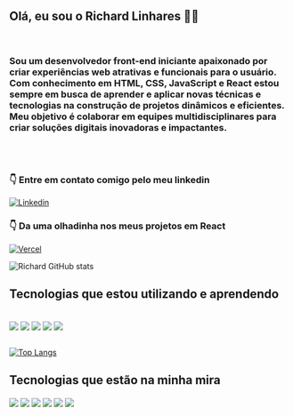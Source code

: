 ## Olá, eu sou o Richard Linhares 🧑‍💻

<br/>

### Sou um desenvolvedor front-end iniciante apaixonado por criar experiências web atrativas e funcionais para o usuário. Com conhecimento em HTML, CSS, JavaScript e React estou sempre em busca de aprender e aplicar novas técnicas e tecnologias na construção de projetos dinâmicos e eficientes. Meu objetivo é colaborar em equipes multidisciplinares para criar soluções digitais inovadoras e impactantes.
<br/> <br/>

### 👇 Entre em contato comigo pelo meu linkedin

[![Linkedin](https://img.shields.io/badge/LinkedIn-0077B5?style=for-the-badge&logo=linkedin&logoColor=white)](https://www.linkedin.com/in/richard-linhares-7717ab241/)

### 👇 Da uma olhadinha nos meus projetos em React 
[![Vercel](https://img.shields.io/badge/Vercel-000000?style=for-the-badge&logo=vercel&logoColor=white)](https://vercel.com/richardrx12)

![Richard GitHub stats](https://github-readme-stats.vercel.app/api?username=Richardrx12&show_icons=true&theme=onedark)

## Tecnologias que estou utilizando e aprendendo

<div style="display: inline_block"> <br/>
    <img align="center" src="https://img.shields.io/badge/HTML5-E34F26?style=for-the-badge&logo=html5&logoColor=white"/>
    <img align="center" src="https://img.shields.io/badge/CSS3-1572B6?style=for-the-badge&logo=css3&logoColor=white"/>
    <img align="center" src="https://img.shields.io/badge/JavaScript-F7DF1E?style=for-the-badge&logo=javascript&logoColor=black"/>
    <img align="center" src="https://img.shields.io/badge/React-20232A?style=for-the-badge&logo=react&logoColor=61DAFB"/>
    <img align="center" src="https://img.shields.io/badge/C-00599C?style=for-the-badge&logo=c&logoColor=white"/>
    

</div><br/>

[![Top Langs](https://github-readme-stats.vercel.app/api/top-langs/?username=Richardrx12&layout=compact)](https://github.com/Richardrx12/github-readme-stats)



## Tecnologias que estão na minha mira
<div>

   <img align="center" src="https://img.shields.io/badge/TypeScript-007ACC?style=for-the-badge&logo=typescript&logoColor=white"/>
      <img align="center" src="https://img.shields.io/badge/Node.js-43853D?style=for-the-badge&logo=node.js&logoColor=white"/>
    <img align="center" src="https://img.shields.io/badge/Bootstrap-563D7C?style=for-the-badge&logo=bootstrap&logoColor=white"/>
    <img align="center" src="https://img.shields.io/badge/Angular-DD0031?style=for-the-badge&logo=angular&logoColor=white"/>
    <img align="center" src="https://img.shields.io/badge/MySQL-00000F?style=for-the-badge&logo=mysql&logoColor=white"/>
    <img align="center" src="https://img.shields.io/badge/Python-14354C?style=for-the-badge&logo=python&logoColor=white"/>
 
    

</div>

